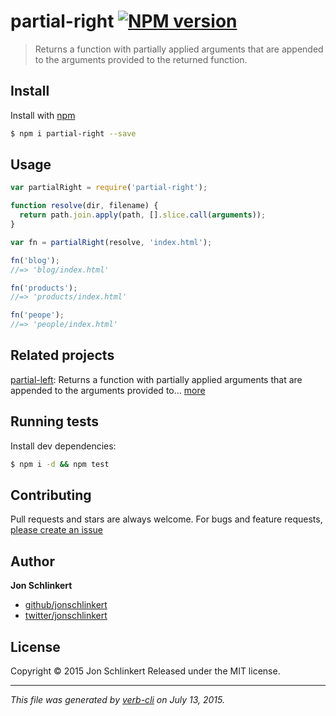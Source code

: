 # partial-right [![NPM version](https://badge.fury.io/js/partial-right.svg)](http://badge.fury.io/js/partial-right)

> Returns a function with partially applied arguments that are appended to the arguments provided to the returned function.

## Install

Install with [npm](https://www.npmjs.com/)

```sh
$ npm i partial-right --save
```

## Usage

```js
var partialRight = require('partial-right');

function resolve(dir, filename) {
  return path.join.apply(path, [].slice.call(arguments));
}

var fn = partialRight(resolve, 'index.html');

fn('blog');
//=> 'blog/index.html'

fn('products');
//=> 'products/index.html'

fn('peope');
//=> 'people/index.html'
```

## Related projects

[partial-left](https://github.com/jonschlinkert/partial-left): Returns a function with partially applied arguments that are appended to the arguments provided to… [more](https://github.com/jonschlinkert/partial-left)

## Running tests

Install dev dependencies:

```sh
$ npm i -d && npm test
```

## Contributing

Pull requests and stars are always welcome. For bugs and feature requests, [please create an issue](https://github.com/jonschlinkert/partial-right/issues/new)

## Author

**Jon Schlinkert**

+ [github/jonschlinkert](https://github.com/jonschlinkert)
+ [twitter/jonschlinkert](http://twitter.com/jonschlinkert)

## License

Copyright © 2015 Jon Schlinkert
Released under the MIT license.

***

_This file was generated by [verb-cli](https://github.com/assemble/verb-cli) on July 13, 2015._